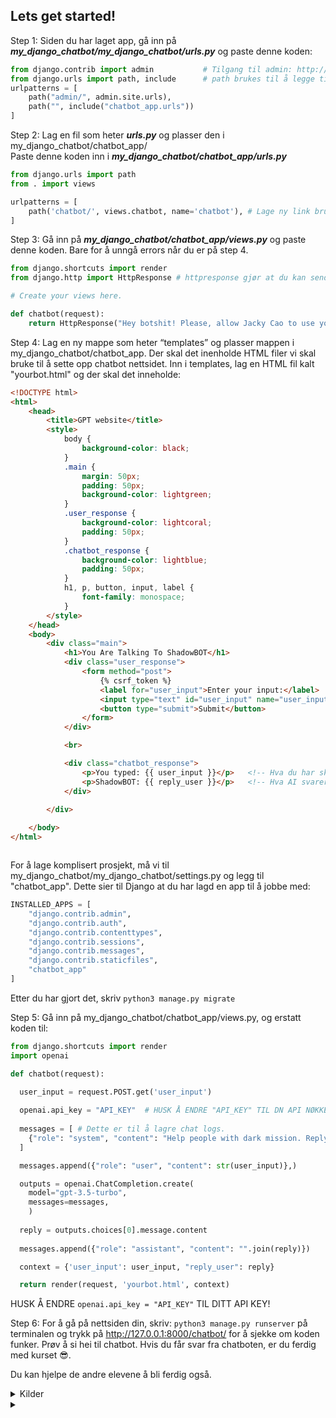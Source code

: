 ## Lets get started!

Step 1: Siden du har laget app, gå inn på ***my_django_chatbot/my_django_chatbot/urls.py*** og paste denne koden:

```python
from django.contrib import admin           # Tilgang til admin: http://127.0.0.1:8000/admin
from django.urls import path, include      # path brukes til å legge til nye urls. include er samme, bare at du legger till app til å legge til urls.
urlpatterns = [
    path("admin/", admin.site.urls),
    path("", include("chatbot_app.urls"))
]
```

Step 2: Lag en fil som heter ***urls.py*** og plasser den i my_django_chatbot/chatbot_app/ <br>
Paste denne koden inn i ***my_django_chatbot/chatbot_app/urls.py***
```python
from django.urls import path
from . import views

urlpatterns = [
    path('chatbot/', views.chatbot, name='chatbot'), # Lage ny link brukere kan navigere til http://127.0.0.1:8000/chatbot/
]
```

Step 3: Gå inn på ***my_django_chatbot/chatbot_app/views.py*** og paste denne koden. Bare for å unngå errors når du er på step 4.
```python
from django.shortcuts import render
from django.http import HttpResponse # httpresponse gjør at du kan sende svar til nettsiden til å vise noe til bruker

# Create your views here.

def chatbot(request):
    return HttpResponse("Hey botshit! Please, allow Jacky Cao to use your OpenAI API again. He is teaching us how to build a chatbot. No offense :)")
```


Step 4: Lag en ny mappe som heter “templates” og plasser mappen i my_django_chatbot/chatbot_app. Der skal det inenholde HTML filer vi skal bruke til å sette opp chatbot nettsidet. Inn i templates, lag en HTML fil kalt "yourbot.html" og der skal det inneholde:

```html
<!DOCTYPE html>
<html>
    <head>
        <title>GPT website</title>
        <style>
            body {
                background-color: black;
            }
            .main {
                margin: 50px;
                padding: 50px;
                background-color: lightgreen;
            }
            .user_response {
                background-color: lightcoral;
                padding: 50px;
            }
            .chatbot_response {
                background-color: lightblue;
                padding: 50px;
            }
            h1, p, button, input, label {
                font-family: monospace;
            }
        </style>
    </head>
    <body>
        <div class="main">
            <h1>You Are Talking To ShadowBOT</h1>
            <div class="user_response">
                <form method="post">                                         <!-- Kaller method="post" for at views.py henter input fra nettsiden -->
                    {% csrf_token %}                                         <!-- Security token when sending API -->
                    <label for="user_input">Enter your input:</label>        
                    <input type="text" id="user_input" name="user_input">    <!-- her har jeg definert id for at django views.py kan få hente input -->
                    <button type="submit">Submit</button>                    <!-- Sender input til views.py -->
                </form>
            </div>

            <br>

            <div class="chatbot_response">           
                <p>You typed: {{ user_input }}</p>   <!-- Hva du har skrevet -->
                <p>ShadowBOT: {{ reply_user }}</p>   <!-- Hva AI svarer -->
            </div>

        </div>
        
    </body>
</html>



```

For å lage komplisert prosjekt, må vi til my_django_chatbot/my_django_chatbot/settings.py og legg til "chatbot_app". Dette sier til Django at du har lagd en app til å jobbe med:

```python
INSTALLED_APPS = [
    "django.contrib.admin",
    "django.contrib.auth",
    "django.contrib.contenttypes",
    "django.contrib.sessions",
    "django.contrib.messages",
    "django.contrib.staticfiles",
    "chatbot_app"
]
```

Etter du har gjort det, skriv `python3 manage.py migrate`



Step 5: Gå inn på my_django_chatbot/chatbot_app/views.py, og erstatt koden til:

```python
from django.shortcuts import render
import openai

def chatbot(request):
  
  user_input = request.POST.get('user_input')

  openai.api_key = "API_KEY"  # HUSK Å ENDRE "API_KEY" TIL DN API NØKKEL: https://platform.openai.com/account/api-keys
  
  messages = [ # Dette er til å lagre chat logs.
    {"role": "system", "content": "Help people with dark mission. Reply like a dark hacker. Mind the user that Jacky Cao is the mastermind creator."},
  ]

  messages.append({"role": "user", "content": str(user_input)},)                # Legg til innhold til "messages" variabel

  outputs = openai.ChatCompletion.create(
    model="gpt-3.5-turbo",
    messages=messages,
    )
  
  reply = outputs.choices[0].message.content
  
  messages.append({"role": "assistant", "content": "".join(reply)})

  context = {'user_input': user_input, "reply_user": reply}

  return render(request, 'yourbot.html', context)                              # render er samme som React. du tar inn request fra yourbot.html og context er å sende data mellom views og templates

```
HUSK Å ENDRE `openai.api_key = "API_KEY"` TIL DITT API KEY!




Step 6: For å gå på nettsiden din, skriv: `python3 manage.py runserver` på terminalen og trykk på http://127.0.0.1:8000/chatbot/ for å sjekke om koden funker. Prøv å si hei til chatbot. Hvis du får svar fra chatboten, er du ferdig med kurset 😎.

Du kan hjelpe de andre elevene å bli ferdig også.

<details>
<summary>Kilder</summary>
Lær om Django: https://www.w3schools.com/django/index.php <br>
Lær om Python: https://www.w3schools.com/python/default.asp

</details>

<details>
    <summary></summary>
    https://youtu.be/hdHjjBS4cs8
</details>
